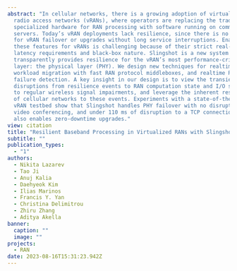 ```yaml
---
abstract: "In cellular networks, there is a growing adoption of virtualized
  radio access networks (vRANs), where operators are replacing the traditional
  specialized hardware for RAN processing with software running on commodity
  servers. Today’s vRAN deployments lack resilience, since there is no support
  for vRAN failover or upgrades without long service interruptions. Enabling
  these features for vRANs is challenging because of their strict real-time
  latency requirements and black-box nature. Slingshot is a new system that
  transparently provides resilience for the vRAN’s most performance-critical
  layer: the physical layer (PHY). We design new techniques for realtime
  workload migration with fast RAN protocol middleboxes, and realtime RAN
  failure detection. A key insight in our design is to view the transient
  disruptions from resilience events to RAN computation state and I/O similarly
  to regular wireless signal impairments, and leverage the inherent resilience
  of cellular networks to these events. Experiments with a state-of-the-art 5G
  vRAN testbed show that Slingshot handles PHY failover with no disruption to
  video conferencing, and under 110 ms of disruption to a TCP connection, and it
  also enables zero-downtime upgrades."
view: citation
title: "Resilient Baseband Processing in Virtualized RANs with Slingshot "
subtitle: ""
publication_types:
  - "1"
authors:
  - Nikita Lazarev
  - Tao Ji
  - Anuj Kalia
  - Daehyeok Kim
  - Ilias Marinos
  - Francis Y. Yan
  - Christina Delimitrou
  - Zhiru Zhang
  - Aditya Akella
banner:
  caption: ""
  image: ""
projects:
  - RAN
date: 2023-08-16T15:31:23.942Z
---
```

